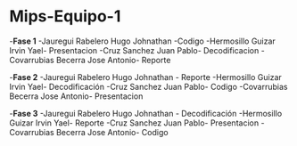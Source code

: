 # Mips-Equipo-1
-**Fase 1** 
-Jauregui Rabelero Hugo Johnathan -Codigo
-Hermosillo Guizar Irvin Yael- Presentacion
-Cruz Sanchez Juan Pablo- Decodificacion
-Covarrubias Becerra Jose Antonio- Reporte


-**Fase 2**
-Jauregui Rabelero Hugo Johnathan - Reporte
-Hermosillo Guizar Irvin Yael- Decodificación
-Cruz Sanchez Juan Pablo- Codigo
-Covarrubias Becerra Jose Antonio- Presentacion


-**Fase 3**
-Jauregui Rabelero Hugo Johnathan - Decodificación 
-Hermosillo Guizar Irvin Yael- Reporte
-Cruz Sanchez Juan Pablo- Presentacion 
-Covarrubias Becerra Jose Antonio- Codigo
